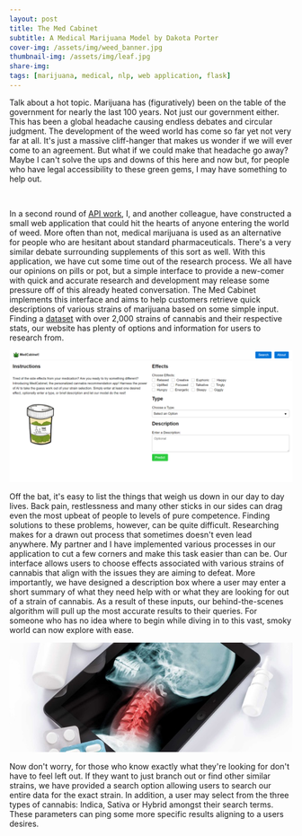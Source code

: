 ```yaml
---
layout: post
title: The Med Cabinet
subtitle: A Medical Marijuana Model by Dakota Porter
cover-img: /assets/img/weed_banner.jpg
thumbnail-img: /assets/img/leaf.jpg
share-img: 
tags: [marijuana, medical, nlp, web application, flask]
---
```


Talk about a hot topic. Marijuana has (figuratively) been on the table of the government for nearly the last 100 years. Not just our government either. This has been a global headache causing endless debates and circular judgment. The development of the weed world has come so far yet not very far at all. It's just a massive cliff-hanger that makes us wonder if we will ever come to an agreement. But what if we could make that headache go away? Maybe I can't solve the ups and downs of this here and now but, for people who have legal accessibility to these green gems, I may have something to help out.

![]()

In a second round of [API work](https://dakotagporter.github.io/2021-01-13-a-restful-vacation/), I, and another colleague, have constructed a small web application that could hit the hearts of anyone entering the world of weed. More often than not, medical marijuana is used as an alternative for people who are hesitant about standard pharmaceuticals. There's a very similar debate surrounding supplements of this sort as well. With this application, we have cut some time out of the research process. We all have our opinions on pills or pot, but a simple interface to provide a new-comer with quick and accurate research and development may release some pressure off of this already heated conversation. The Med Cabinet implements this interface and aims to help customers retrieve quick descriptions of various strains of marijuana based on some simple input. Finding a [dataset](https://www.kaggle.com/kingburrito666/cannabis-strains) with over 2,000 strains of cannabis and their respective stats, our website has plenty of options and information for users to research from.

![The Med Cabinet](/assets/img/medcabinet.png)

Off the bat, it's easy to list the things that weigh us down in our day to day lives. Back pain, restlessness and many other sticks in our sides can drag even the most upbeat of people to levels of pure competence. Finding solutions to these problems, however, can be quite difficult. Researching makes for a drawn out process that sometimes doesn't even lead anywhere. My partner and I have implemented various processes in our application to cut a few corners and make this task easier than can be. Our interface allows users to choose effects associated with various strains of cannabis that align with the issues they are aiming to defeat. More importantly, we have designed a description box where a user may enter a short summary of what they need help with or what they are looking for out of a strain of cannabis. As a result of these inputs, our behind-the-scenes algorithm will pull up the most accurate results to their queries. For someone who has no idea where to begin while diving in to this vast, smoky world can now explore with ease.

![X-Ray](/assets/img/xray.jpg)

Now don't worry, for those who know exactly what they're looking for don't have to feel left out. If they want to just branch out or find other similar strains, we have provided a search option allowing users to search our entire data for the exact strain. In addition, a user may select from the three types of cannabis: Indica, Sativa or Hybrid amongst their search terms. These parameters can ping some more specific results aligning to a users desires. 
